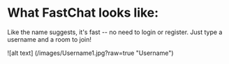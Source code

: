 # What FastChat looks like:
Like the name suggests, it's fast -- no need to login or register. 
Just type a username and a room to join!

![alt text] (/images/Username1.jpg?raw=true "Username")
